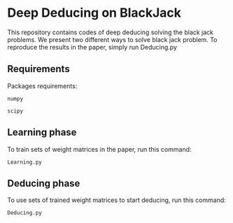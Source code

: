 # Deep Deducing on BlackJack

This repository contains codes of deep deducing solving the black jack problems.
We present two different ways to solve black jack problem. To reproduce the results in the paper, simply run Deducing.py


## Requirements

Packages requirements:

```
numpy
```


```
scipy
```

## Learning phase
To train sets of weight matrices in the paper, run this command:

```
Learning.py            
```


## Deducing phase
To use sets of trained weight matrices to start deducing, run this command:

```
Deducing.py              
```
